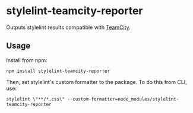 # stylelint-teamcity-reporter

Outputs stylelint results compatible with [TeamCity](https://confluence.jetbrains.com/display/TCD10/Build+Script+Interaction+with+TeamCity#BuildScriptInteractionwithTeamCity-ReportingTests).

## Usage

Install from npm:

```
npm install stylelint-teamcity-reporter
```

Then, set stylelint's custom formatter to the package. To do this from CLI, use:

```
stylelint \"**/*.css\" --custom-formatter=node_modules/stylelint-teamcity-reporter
```
